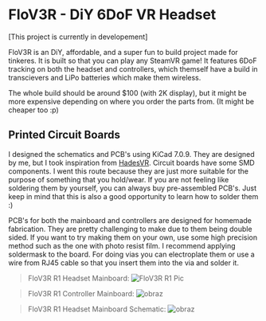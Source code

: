 # FloV3R - DiY 6DoF VR Headset
[This project is currently in developement]

FloV3R is an DiY, affordable, and a super fun to build project made for tinkeres.
It is built so that you can play any SteamVR game! It features 6DoF tracking on both the headset and controllers, which themself have a build in transcievers and LiPo batteries which make them wireless.

The whole build should be around $100 (with 2K display), but it might be more expensive depending on where you order the parts from. (It might be cheaper too :p)

## Printed Circuit Boards

I designed the schematics and PCB's using KiCad 7.0.9. They are designed by me, but I took inspiration from [HadesVR](https://github.com/HadesVR/HadesVR).
Circuit boards have some SMD components. I went this route because they are just more suitable for the purpose of something that you hold/wear.
If you are not feeling like soldering them by yourself, you can always buy pre-assembled PCB's.
Just keep in mind that this is also a good opportunity to learn how to solder them :)

PCB's for both the mainboard and controllers are designed for homemade fabrication.
They are pretty challenging to make due to them being double sided. If you want to try making them on your own, use some high precision method such as the one with photo resist film.
I recommend applying soldermask to the board. For doing vias you can electroplate them or use a wire from RJ45 cable so that you insert them into the via and solder it.

> FloV3R R1 Headset Mainboard:
![FloV3R R1 Pic](https://github.com/Kwiatens/FloV3R/assets/110034652/d0c24d4b-a341-4157-9213-316a7bd58437)

> FloV3R R1 Controller Mainboard:
![obraz](https://github.com/Kwiatens/FloV3R/assets/110034652/cb441328-64ed-404a-a022-cd1a1c299616)



> FloV3R R1 Headset Mainboard Schematic: 
![obraz](https://github.com/Kwiatens/FloV3R/assets/110034652/bc105dfd-a30b-4650-a584-39e9eadcd4e0)






